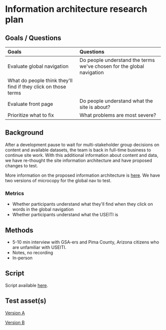 # Information architecture research plan

## Goals / Questions
Goals | Questions
:----- | :---------
Evaluate global navigation | Do people understand the terms we've chosen for the global navigation
 | What do people think they'll find if they click on those terms
Evaluate front page | Do people understand what the site is about?
Prioritize what to fix | What problems are most severe?


## Background

After a development pause to wait for multi-stakeholder group decisions on content and available datasets, the team is back in full-time business to continue site work. With this additional information about content and data, we have re-thought the site information architecture and have proposed changes to test.

More information on the proposed information architecture is [here](https://github.com/18F/doi-extractives-data/issues/622). We have two versions of microcopy for the global nav to test.


### Metrics

* Whether participants understand what they'll find when they click on words in the global navigation
* Whether participants understand what the USEITI is


## Methods
* 5-10 min interview with GSA-ers and Pima County, Arizona citizens who are unfamiliar with USEITI.
* Notes, no recording
* In-person


## Script

Script available [here](https://github.com/18F/doi-extractives-data/blob/research/research/sprint-mightymoose/sprint-mightymoose_interview-script.md).


## Test asset(s)

[Version A](https://github.com/18F/doi-extractives-data/blob/research/assets/img/mightymoose/EITI-Home-101315-A.png)

[Version B](https://github.com/18F/doi-extractives-data/blob/research/assets/img/mightymoose/EITI-Home-101315-B.png)
